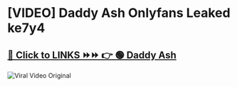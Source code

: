 
 # [VIDEO] Daddy Ash Onlyfans Leaked ke7y4

## <h2><a href="https://clipsfans.com/Daddy_Ash&ref=git">🔗 Click to LINKS ⏩⏩ 👉 🟢 Daddy Ash </a></h2>

<a href="https://clipsfans.com/Daddy_Ash&ref=git" rel="nofollow" data-target="animated-image.originalLink"><img src="https://i.ibb.co.com/xMMVF88/686577567.gif" alt="Viral Video Original" style="max-width: 100%; display: inline-block;" data-target="animated-image.originalImage"></a>


